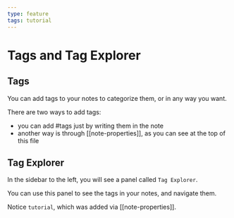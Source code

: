 ```yaml
---
type: feature
tags: tutorial
---
```


# Tags and Tag Explorer

## Tags

You can add tags to your notes to categorize them, or in any way you want.

There are two ways to add tags:

- you can add #tags just by writing them in the note
- another way is through [[note-properties]], as you can see at the top of this file

## Tag Explorer

In the sidebar to the left, you will see a panel called `Tag Explorer`.

You can use this panel to see the tags in your notes, and navigate them.

Notice `tutorial`, which was added via [[note-properties]].
